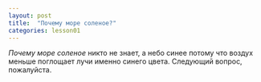 ```yaml
---
layout: post
title:  "Почему море соленое?"
categories: lesson01
---
```


*Почему море соленое* никто не знает, а небо синее потому что воздух меньше поглощает лучи именно синего цвета.
Следующий вопрос, пожалуйста.